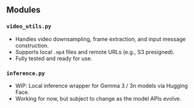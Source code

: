 ## Modules

### `video_utils.py`
- Handles video downsampling, frame extraction, and input message construction.
- Supports local `.mp4` files and remote URLs (e.g., S3 presigned).
- Fully tested and ready for use.

### `inference.py`
- WIP: Local inference wrapper for Gemma 3 / 3n models via Hugging Face.
- Working for now, but subject to change as the model APIs evolve.